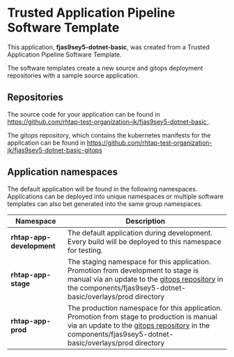 # Trusted Application Pipeline Software Template

This application, **fjas9sey5-dotnet-basic**, was created from a Trusted Application Pipeline Software Template.

The software templates create a new source and gitops deployment repositories with a sample source application. 

## Repositories

The source code for your application can be found in [https://github.com/rhtap-test-organization-jk/fjas9sey5-dotnet-basic ](https://github.com/rhtap-test-organization-jk/fjas9sey5-dotnet-basic ).
 
The gitops repository, which contains the kubernetes manifests for the application can be found in 
[https://github.com/rhtap-test-organization-jk/fjas9sey5-dotnet-basic-gitops ](https://github.com/rhtap-test-organization-jk/fjas9sey5-dotnet-basic-gitops ) 

## Application namespaces 

The default application will be found in the following namespaces. Applications can be deployed into unique namespaces or multiple software templates can also bet generated into the same group namespaces.  

|  Namespace   |  Description   |  
| -------- | -------- |   
| **rhtap-app-development** | The default application during development. Every build will be deployed to this namespace for testing. | 
| **rhtap-app-stage** | The staging namespace for this application. Promotion from development to stage is manual via an update to the [gitops repository](https://github.com/rhtap-test-organization-jk/fjas9sey5-dotnet-basic-gitops ) in the components/fjas9sey5-dotnet-basic/overlays/prod directory |  
| **rhtap-app-prod** | The production namespace for this application. Promotion from stage to production is manual via an update to the [gitops repository](https://github.com/rhtap-test-organization-jk/fjas9sey5-dotnet-basic-gitops ) in the components/fjas9sey5-dotnet-basic/overlays/prod directory | 